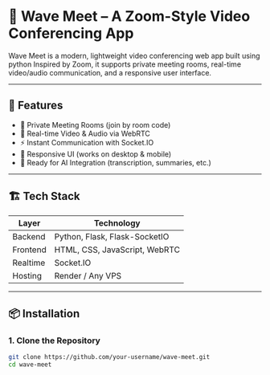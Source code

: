 # 🎥 Wave Meet – A Zoom-Style Video Conferencing App

Wave Meet is a modern, lightweight video conferencing web app built using python Inspired by Zoom, it supports private meeting rooms, real-time video/audio communication, and a responsive user interface.

---

## 🚀 Features

- 🔐 Private Meeting Rooms (join by room code)
- 🎥 Real-time Video & Audio via WebRTC
- ⚡ Instant Communication with Socket.IO
- 📱 Responsive UI (works on desktop & mobile)
- 🧠 Ready for AI Integration (transcription, summaries, etc.)

---

## 🏗️ Tech Stack

| Layer     | Technology           |
|-----------|----------------------|
| Backend   | Python, Flask, Flask-SocketIO |
| Frontend  | HTML, CSS, JavaScript, WebRTC |
| Realtime  | Socket.IO            |
| Hosting   | Render / Any VPS     |

---

## 📦 Installation

### 1. Clone the Repository

```bash
git clone https://github.com/your-username/wave-meet.git
cd wave-meet
